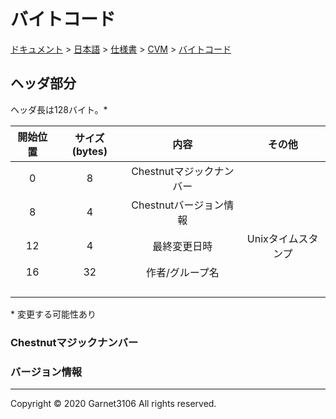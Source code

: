 # バイトコード

[ドキュメント](../../../../index.md) > [日本語](../../../index.md) > [仕様書](../../index.md) > [CVM](../index.md) > [バイトコード](./index.md)

## ヘッダ部分

ヘッダ長は128バイト。\*

|開始位置|サイズ (bytes)|内容|その他|
|:-:|:-:|:-:|:-:|
|0|8|Chestnutマジックナンバー||
|8|4|Chestnutバージョン情報||
|12|4|最終変更日時|Unixタイムスタンプ|
|16|32|作者/グループ名||
|||||
|||||
|||||
|||||

\* 変更する可能性あり

### Chestnutマジックナンバー

### バージョン情報

---

Copyright © 2020 Garnet3106 All rights reserved.
